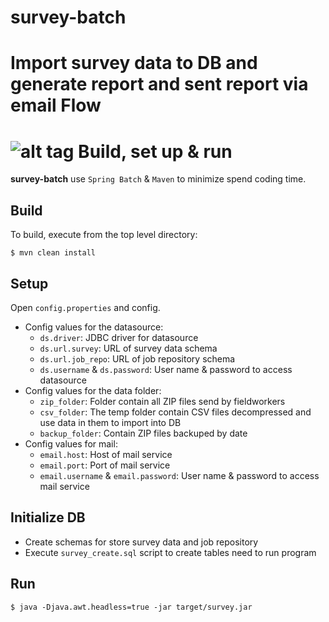 # survey-batch
Import survey data to DB and generate report and sent report via email
Flow
=========================================
![alt tag](https://raw.githubusercontent.com/le-tri-mulodo/survey-batch/master/Survey.jpg)
Build, set up & run
=========================================
**survey-batch** use `Spring Batch` & `Maven` to minimize spend coding time.
## Build
To build, execute from the top level directory:

  `$ mvn clean install`
## Setup
Open `config.properties` and config.
  + Config values for the datasource:
    + `ds.driver`: JDBC driver for datasource
    + `ds.url.survey`: URL of survey data schema
    + `ds.url.job_repo`: URL of job repository schema
    + `ds.username` & `ds.password`: User name & password to access datasource
  + Config values for the data folder: 
    + `zip_folder`: Folder contain all ZIP files send by fieldworkers
    + `csv_folder`: The temp folder contain CSV files decompressed and use data in them to import into DB
    + `backup_folder`: Contain ZIP files backuped by date
  + Config values for mail:
    + `email.host`: Host of mail service
    + `email.port`: Port of mail service
    + `email.username` & `email.password`: User name & password to access mail service

## Initialize DB
  + Create schemas for store survey data and job repository
  + Execute `survey_create.sql` script to create tables need to run program

## Run

  `$ java -Djava.awt.headless=true -jar target/survey.jar`
